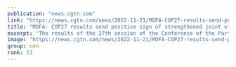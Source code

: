 ```yaml
---
publication: "news.cgtn.com"
link: "https://news.cgtn.com/news/2022-11-21/MOFA-COP27-results-send-positive-sign-of-strengthened-joint-efforts-1f96lWygxVe/index.html"
title: "MOFA: COP27 results send positive sign of strengthened joint efforts"
excerpt: "The results of the 27th session of the Conference of the Parties (COP27) to the United Nations Framework Convention on Climate Change (UNFCCC) sent a positive sign of countries' intensified cooperatio"
image: "https://news.cgtn.com/news/2022-11-21/MOFA-COP27-results-send-positive-sign-of-strengthened-joint-efforts-1f96lWygxVe/img/81c9e9788bf24580a0bacf19958962b6/81c9e9788bf24580a0bacf19958962b6-250.png"
group: con
rank: 11
---
```

